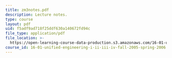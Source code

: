 ```yaml
---
title: zm3notes.pdf
description: Lecture notes.
type: course
layout: pdf
uid: f5adf9ad718f25ddf630a140672fd94c
file_type: application/pdf
file_location: >-
  https://open-learning-course-data-production.s3.amazonaws.com/16-01-unified-engineering-i-ii-iii-iv-fall-2005-spring-2006/f5adf9ad718f25ddf630a140672fd94c_zm3notes.pdf
course_id: 16-01-unified-engineering-i-ii-iii-iv-fall-2005-spring-2006
---
```

